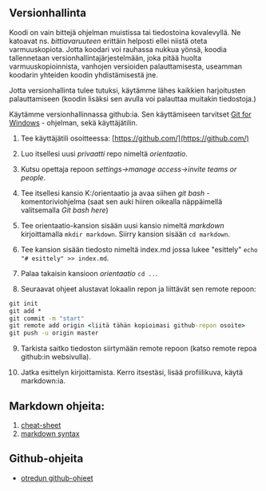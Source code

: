 ## Versionhallinta

Koodi on vain bittejä ohjelman muistissa tai tiedostoina kovalevyllä. Ne katoavat ns. *bittiavaruuteen* erittäin helposti ellei niistä oteta varmuuskopiota. Jotta koodari voi rauhassa nukkua yönsä, koodia tallennetaan versionhallintajärjestelmään, joka pitää huolta varmuuskopioinnista, vanhojen versioiden palauttamisesta, useamman koodarin yhteiden koodin yhdistämisestä jne. 

Jotta versionhallinta tulee tutuksi, käytämme lähes kaikkien harjoitusten palauttamiseen (koodin lisäksi sen avulla voi palauttaa muitakin tiedostoja.)

Käytämme versionhallinnassa github:ia. Sen käyttämiseen tarvitset [Git for Windows](https://gitforwindows.org/) - ohjelman, sekä käyttäjätilin.

1. Tee käyttäjätili osoitteessa: [https://github.com/](https://github.com/)

2. Luo itsellesi uusi *privaatti* repo nimeltä *orientaatio*.

3. Kutsu opettaja repoon *settings->manage access->invite teams or people*.

4. Tee itsellesi kansio K:/orientaatio ja avaa siihen *git bash* - komentoriviohjelma (saat sen auki hiiren oikealla näppäimellä valitsemalla *Git bash here*)

5. Tee orientaatio-kansion sisään uusi kansio nimeltä *markdown* kirjoittamalla `mkdir markdown`. Siirry kansion sisään `cd markdown`.

6. Tee kansion sisään tiedosto nimeltä index.md jossa lukee "esittely" `echo "# esittely" >> index.md`.

7. Palaa takaisin kansioon *orientaatio* `cd ..`.

8. Seuraavat ohjeet alustavat lokaalin repon ja liittävät sen remote repoon:

```cmd
git init
git add *
git commit -m "start"
git remote add origin <liitä tähän kopioimasi github-repon osoite>
git push -u origin master
 ```

9. Tarkista saitko tiedoston siirtymään remote repoon (katso remote repoa github:in websivulla).

10. Jatka esittelyn kirjoittamista. Kerro itsestäsi, lisää profiilikuva, käytä markdown:ia. 

## Markdown ohjeita:

1. [cheat-sheet](https://www.markdownguide.org/)
2. [markdown syntax](https://www.markdownguide.org/basic-syntax/)

## Github-ohjeita

- [otredun github-ohjeet](https://otredu.github.io/github/)